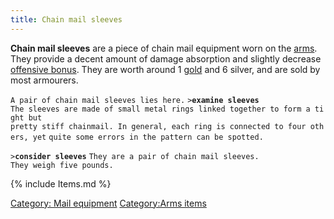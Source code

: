 ```yaml
---
title: Chain mail sleeves
---
```


**Chain mail sleeves** are a piece of chain mail equipment worn on the
[arms](arms "wikilink"). They provide a decent amount of damage
absorption and slightly decrease [offensive
bonus](offensive_bonus "wikilink"). They are worth around 1
[gold](gold "wikilink") and 6 silver, and are sold by most armourers.

`A pair of chain mail sleeves lies here.`
`>`**`examine sleeves`**
`The sleeves are made of small metal rings linked together to form a tight but`
`pretty stiff chainmail. In general, each ring is connected to four others, yet`
`quite some errors in the pattern can be spotted.`

`>`**`consider sleeves`**
`They are a pair of chain mail sleeves.`
`They weigh five pounds.`

{% include Items.md %}

[Category: Mail equipment](Category:_Mail_equipment "wikilink")
[Category:Arms items](Category:Arms_items "wikilink")
